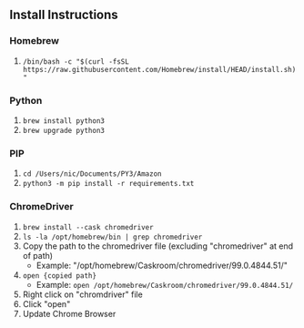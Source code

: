 ## Install Instructions

### Homebrew
1. `/bin/bash -c "$(curl -fsSL https://raw.githubusercontent.com/Homebrew/install/HEAD/install.sh)"`

### Python
1. `brew install python3`
2. `brew upgrade python3`

### PIP
1. `cd /Users/nic/Documents/PY3/Amazon`
2. `python3 -m pip install -r requirements.txt`

### ChromeDriver
1. `brew install --cask chromedriver`
2. `ls -la /opt/homebrew/bin | grep chromedriver`
3. Copy the path to the chromedriver file (excluding "chromedriver" at end of path)
    - Example: "/opt/homebrew/Caskroom/chromedriver/99.0.4844.51/"
4. `open {copied path}`
    - Example: `open /opt/homebrew/Caskroom/chromedriver/99.0.4844.51/`
5. Right click on "chromdriver" file
6. Click "open"
7. Update Chrome Browser
